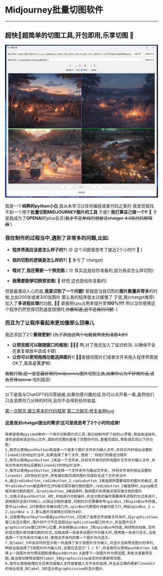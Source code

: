 # Midjourney批量切图软件
---
## 超快🚀超简单的切图工具,开包即用,乐享切图 🤣 

![IMAGE](https://github.com/Muziyu888/ImageSpliter-for-Midjourney/blob/main/pics/%E5%B1%8F%E5%B9%95%E6%88%AA%E5%9B%BE(4).jpg?raw=true#height="10%"#width="10%")

我是一个**纯粹的python小白**,我从未学习过任何编程或者代码之类的
我发现我找不到一个用于**批量切割MIDJOURNEY图片的工具**
于是!! **我打算自己做一个!!**  😤 
于是我成为了**OPENAI**的plus会员(~~我才不是单纯的想尝试chatgpt-4.0和代码解释器~~:)


### 我在制作的过程当中,遇到了非常多的问题,比如:

- **程序界面应该是怎么样子的?**( 😡 这个问题我思考了接近2个小时!!! 🧠 )

- **我的切割的逻辑是怎么样的?**(  👏  多亏了 chatgpt)

- **哦对了,我还需要一个预览图.**( 😚 其实这是给你准备的,因为我会怎么样切割)

- **我需要能够切换预览图**( 💋 好吧,这也是给你准备的)


但是最激动人心的是,**我意识到了一个问题!**
那就是当我切割的**图片数量非常多**的时候,比如200张或者300张图片
那么我的程序就太过缓慢了
于是,我(chatgpt推荐)加入了**多进程处理**的功能, ✊🏼 直接把cpu占用率提升至**100%!!!!**
所以当你使用这个程序仍然觉得切割速度很慢时,~~你要知道,这不是我的问题~~ :)

### 而且为了让程序看起来更加像那么回事儿
我还添加了2个**重磅更新!**
~~(为了添加这两个功能我熬夜到凌晨4点!)~~

- **让预览图可以跟随窗口的缩放**( 🧙🏻‍♂️ 啊,对了我还加入了延迟检测, 以确保不会在重复缩放中造成卡顿)
- **让你可以使用拖拽功能选择图片!**( ✋🏻直接将图片们或者文件夹拖入程序界面就OK了,我真是**天才**啊)

~~我敢打赌,这一定是最好用的midjourney图片切割工具,如果你认为不好用的话,请去责怪openai~~
哈利路亚!

---

以下是我与ChatGPT的问答链接,如果你感兴趣的话,你可以点开看一看,虽然他们只会浪费你几分钟的时间,且你不会得到任何收益.

[第一次聊天:建立基本的代码框架](https://chat.openai.com/share/f65686db-bae7-4b7d-83d4-f870a268463e)
[第二次聊天:修复各种bug](https://chat.openai.com/share/ba836d06-5c96-42d8-85d1-b158e39b21d8)

#### 这是我对chatgpt提出的需求!这可是我思考了2个小时的成果!

```
我希望使用pyside6制作一个用于切割图片的工具,我已经制作好了他的ui界面,我会发送给你,请你逐段阅读这份ui文件,直到你完整的查看了完整的代码,查看完成后,帮助我实现以下的功能:
1,我可以使用pushbutton来选择一个或多个图片文件作为输入文件,并将文件的地址设置到lineedit的地址栏当中,如果选择了多个文件,使用';'将他们的路径分隔开
2,我可以使用pushbutton_2来选一个文件夹,并将文件夹内的所有图片文件作为输入文件,并将文件夹的地址设置到lineedit的地址栏当中.
3,我可以使用pushbutton_3来选择一个文件夹作为输出文件夹, 并将文件夹的地址设置到lineedit_2的地址栏当中,所有被切割完成的图片将保存在这个文件夹当中
4,通过radiobutton,radiobutton_2,radiobutton_3来选择所需要保存的图片的格式,其中radiobutton被选择时已JPG格式保存被分割的图片,radiobutton_2被选择时,以png格式保存被分割的图片,当radiobutton_3被选择时,使用图片的原格式保存被分割的图片
5,当我点击pushbutton_4时,开始进行分割操作,并且分割的操作需要用多进程的方式来进行,调用我的全部CPU核心,以保证分割的速度,切割的方式需要参考spinBox_2和spinBox中的值,其中spinBox_2代表图片将被切成几列,spinBox代表图片将被切成几行,例如spinBox_2 = 2,spinBox = 2,那么图片将被等比切割为4份.
6,当我使用pushbutton或者pushbutton_2完成了选择文件或者文件夹时,在graphicsView窗口会显示图片,图片的尺寸不应该超过graphicsView窗口的大小,并且图片位于graphicsView窗口的中心位置,并会根据spinBox_2和spinBox中的值,用绿色的线条,实时的显示图片即将被切割的方式,当我选择一张或多张图片作为输入时,使用第一张进行显示,当我选择一个文件夹作为输入时,使用文件夹内的第一个图片作为显示.
7,在label_5中会实时的显示我一共选择了多少张图片作为输入,并显示当前预览图片的序列,例如当我选择了5张图片作为输入时,这里应该显示"1 / 5",并且我可以使用pushButton_5选择上一张图片作为预览图和使用pushButton_6选择下一张图片作为预览图,来依次查看预览图,每当我切换预览图时label_5和graphicsView会实时的更新预览图.
8,我可以使用拖拽的方式来完成输入文件或者输入文件夹的选择,并且会正确的更新lineedit的地址信息,和label_5的显示和graphicsview的显示图片.
```